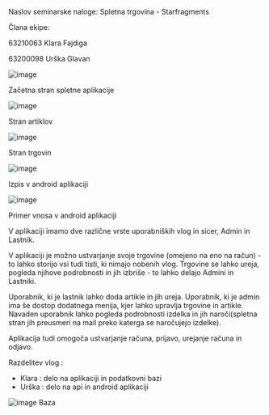 Naslov seminarske naloge: Spletna trgovina - Starfragments

Člana ekipe:

63210063 Klara Fajdiga

63200098 Urška Glavan

![image](https://user-images.githubusercontent.com/97111898/211497322-a0698bd6-204a-4a3d-86b7-5de531da73b6.png)

Začetna stran spletne aplikacije

![image](https://user-images.githubusercontent.com/97111898/211517321-4f56efac-596c-4855-9867-059e947b22fe.png)

Stran artiklov

![image](https://user-images.githubusercontent.com/97111898/211519987-70fabe96-0aa6-4156-b452-4a1446c66780.png)

Stran trgovin

![image](https://user-images.githubusercontent.com/97111898/211673332-f4cf4119-64b0-49a2-91b0-bd9438eac1bc.png)

Izpis v android aplikaciji

![image](https://user-images.githubusercontent.com/97111898/211673827-2c7af886-dcf5-4a1f-9944-ebbfa0e776c8.png)

Primer vnosa v android aplikaciji

V aplikaciji imamo dve različne vrste uporabniških vlog in sicer, Admin in Lastnik.

V aplikaciji je možno ustvarjanje svoje trgovine (omejeno na eno na račun) - to lahko storijo vsi tudi tisti, ki nimajo nobenih vlog. Trgovine se lahko ureja, pogleda njihove podrobnosti in jih izbriše - to lahko delajo Admini in Lastniki.

Uporabnik, ki je lastnik lahko doda artikle in jih ureja. Uporabnik, ki je admin ima še dostop dodatnega menija, kjer lahko upravlja trgovine in artikle.
Navaden uporabnik lahko pogleda podrobnosti izdelka in jih naroči(spletna stran jih preusmeri na mail preko katerga se naročujejo izdelke).

Aplikacija tudi omogoča ustvarjanje računa, prijavo, urejanje računa in odjavo.

Razdelitev vlog :
- Klara : delo na aplikaciji in podatkovni bazi
- Urška : delo na api in android aplikaciji

![image](https://user-images.githubusercontent.com/97111898/211507847-5a42a97f-b358-4aad-973e-b02f2cf4bf87.png)
Baza
